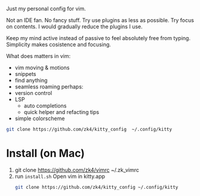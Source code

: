 Just my personal config for vim.

Not an IDE fan. No fancy stuff. Try use plugins as less as possible. Try focus on contents. I would gradually reduce the plugins I use.

Keep my mind active instead of passive to feel absolutely free from typing. Simplicity makes cosistence and focusing.


What does matters in vim:
- vim moving & motions
- snippets
- find anything
- seamless roaming
perhaps:
- version control
- LSP
	- auto completions
	- quick helper and refacting tips
- simple colorscheme

``` bash
git clone https://github.com/zk4/kitty_config  ~/.config/kitty

```

# Install  (on Mac)
1. git clone https://github.com/zk4/vimrc ~/.zk_vimrc
1. run `install.sh` Open vim in kitty.app
   ``` bash
   git clone https://github.com/zk4/kitty_config ~/.config/kitty
   ```

